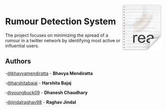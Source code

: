 <img src="icon.png" align="right" />

# Rumour Detection System

The project focuses on minimizing the spread of a rumour in a twitter network by identifying most active or influential users.

## Authors
-[@bhavyamendiratta](https://github.com/bhavyamendiratta) - **Bhavya Mendiratta**

-[@harshitabajaj](https://github.com/harshitabajaj) - **Harshita Bajaj**

-[@youngbuck09](https://github.com/youngbuck09) - **Dhanesh Chaudhary**

-[@jindalraghav98](https://github.com/jindalraghav98) - **Raghav Jindal**


